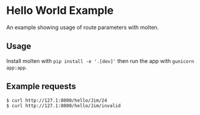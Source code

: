 # Hello World Example

An example showing usage of route parameters with molten.

## Usage

Install molten with `pip install -e '.[dev]'` then run the app with
`gunicorn app:app`.

## Example requests

    $ curl http://127.1:8000/hello/Jim/24
    $ curl http://127.1:8000/hello/Jim/invalid
